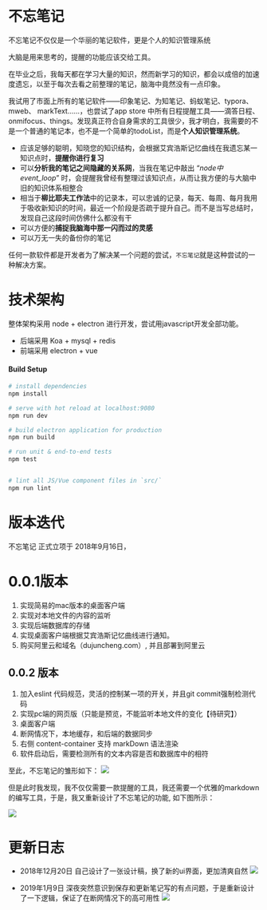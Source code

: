 # 不忘笔记

不忘笔记不仅仅是一个华丽的笔记软件，更是个人的知识管理系统

大脑是用来思考的，提醒的功能应该交给工具。

在毕业之后，我每天都在学习大量的知识，然而新学习的知识，都会以成倍的加速度遗忘，以至于每次去看之前整理的笔记，脑海中竟然没有一点印象。

我试用了市面上所有的笔记软件——印象笔记、为知笔记、蚂蚁笔记、typora、mweb、 markText……，也尝试了app store 中所有日程提醒工具——滴答日程、onmifocus、things。发现真正符合自身需求的工具很少，我才明白，我需要的不是一个普通的笔记本，也不是一个简单的todoList，而是**个人知识管理系统**。

- 应该足够的聪明，知晓您的知识结构，会根据艾宾浩斯记忆曲线在我遗忘某一知识点时，**提醒你进行复习**
- 可以**分析我的笔记之间隐藏的关系网**，当我在笔记中敲出 “*node中event_loop*” 时，会提醒我曾经有整理过该知识点，从而让我方便的与大脑中旧的知识体系相整合
- 相当于**柳比耶夫工作法**中的记录本，可以忠诚的记录，每天、每周、每月我用于吸收新知识的时间，最近一个阶段是否疏于提升自己。而不是当写总结时，发现自己这段时间仿佛什么都没有干
- 可以方便的**捕捉我脑海中那一闪而过的灵感**
- 可以万无一失的备份你的笔记

任何一款软件都是开发者为了解决某一个问题的尝试，`不忘笔记`就是这种尝试的一种解决方案。

# 技术架构

整体架构采用 node + electron 进行开发，尝试用javascript开发全部功能。

- 后端采用 Koa + mysql + redis
- 前端采用 electron + vue



#### Build Setup

``` bash
# install dependencies
npm install

# serve with hot reload at localhost:9080
npm run dev

# build electron application for production
npm run build

# run unit & end-to-end tests
npm test


# lint all JS/Vue component files in `src/`
npm run lint

```

# 版本迭代

不忘笔记 正式立项于 2018年9月16日，

# 0.0.1版本

1. 实现简易的mac版本的桌面客户端
2. 实现对本地文件的内容的监听
3. 实现后端数据库的存储
4. 实现桌面客户端根据艾宾浩斯记忆曲线进行通知。
5. 购买阿里云和域名（dujuncheng.com）, 并且部署到阿里云




## 0.0.2 版本

1. 加入eslint 代码规范，灵活的控制某一项的开关，并且git commit强制检测代码
2. 实现pc端的网页版（只能是预览，不能监听本地文件的变化【待研究】）
3. 桌面客户端
4. 断网情况下，本地缓存，和后端的数据同步
5. 右侧 content-container 支持 markDown 语法渲染
6. 软件启动后，需要检测所有的文本内容是否和数据库中的相符

至此，不忘笔记的雏形如下：
![](https://ws2.sinaimg.cn/large/006tNbRwgy1fvco93xxzjj31js0wqgr2.jpg)


但是此时我发现，我不仅仅需要一款提醒的工具，我还需要一个优雅的markdown的编写工具，于是，我又重新设计了不忘笔记的功能, 如下图所示：

![](https://ws1.sinaimg.cn/large/006tNc79ly1fz0q7gq6bbj31pi0u0mxq.jpg)

 

# 更新日志

- 2018年12月20日
自己设计了一张设计稿，换了新的ui界面，更加清爽自然
![](https://ws3.sinaimg.cn/large/006tNc79ly1fz0qh1i1e8j31020jkgmw.jpg)

- 2019年1月9日 
深夜突然意识到保存和更新笔记写的有点问题，于是重新设计了一下逻辑，保证了在断网情况下的高可用性
![](https://ws4.sinaimg.cn/large/006tNc79ly1fz0q8nws39j31hc0u0n1k.jpg)

